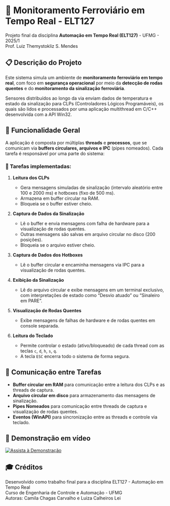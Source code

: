 # 🚆 Monitoramento Ferroviário em Tempo Real - ELT127

Projeto final da disciplina **Automação em Tempo Real (ELT127)** - UFMG - 2025/1  
Prof. Luiz Themystokliz S. Mendes

## 📋 Descrição do Projeto

Este sistema simula um ambiente de **monitoramento ferroviário em tempo real**, com foco em **segurança operacional** por meio da **detecção de rodas quentes** e do **monitoramento da sinalização ferroviária**.  

Sensores distribuídos ao longo da via enviam dados de temperatura e estado da sinalização para CLPs (Controladores Lógicos Programáveis), os quais são lidos e processados por uma aplicação multithread em C/C++ desenvolvida com a API Win32.

## 🧠 Funcionalidade Geral

A aplicação é composta por múltiplas **threads** e **processos**, que se comunicam via **buffers circulares, arquivos e IPC** (pipes nomeados). Cada tarefa é responsável por uma parte do sistema:

### 🔧 Tarefas implementadas:

1. **Leitura dos CLPs**
   - Gera mensagens simuladas de sinalização (intervalo aleatório entre 100 e 2000 ms) e hotboxes (fixo de 500 ms).
   - Armazena em buffer circular na RAM.
   - Bloqueia se o buffer estiver cheio.

2. **Captura de Dados da Sinalização**
   - Lê o buffer e envia mensagens com falha de hardware para a visualização de rodas quentes.
   - Outras mensagens são salvas em arquivo circular no disco (200 posições).
   - Bloqueia se o arquivo estiver cheio.

3. **Captura de Dados dos Hotboxes**
   - Lê o buffer circular e encaminha mensagens via IPC para a visualização de rodas quentes.

4. **Exibição da Sinalização**
   - Lê do arquivo circular e exibe mensagens em um terminal exclusivo, com interpretações de estado como “Desvio atuado” ou “Sinaleiro em PARE”.

5. **Visualização de Rodas Quentes**
   - Exibe mensagens de falhas de hardware e de rodas quentes em console separada.

6. **Leitura do Teclado**
   - Permite controlar o estado (ativo/bloqueado) de cada thread com as teclas `c`, `d`, `h`, `s`, `q`.
   - A tecla `ESC` encerra todo o sistema de forma segura.

## 📡 Comunicação entre Tarefas

- **Buffer circular em RAM** para comunicação entre a leitura dos CLPs e as threads de captura.
- **Arquivo circular em disco** para armazenamento das mensagens de sinalização.
- **Pipes Nomeados** para comunicação entre threads de captura e visualização de rodas quentes.
- **Eventos (WinAPI)** para sincronização entre as threads e controle via teclado.

## 🎥 Demonstração em vídeo

[![Assista à Demonstração](https://img.youtube.com/vi/4lq4ou5mtMc/0.jpg)](https://youtu.be/4lq4ou5mtMc)


## 🎓 Créditos

Desenvolvido como trabalho final para a disciplina ELT127 - Automação em Tempo Real  
Curso de Engenharia de Controle e Automação - UFMG  
Autoras: Camila Chagas Carvalho e Luiza Calheiros Lei
